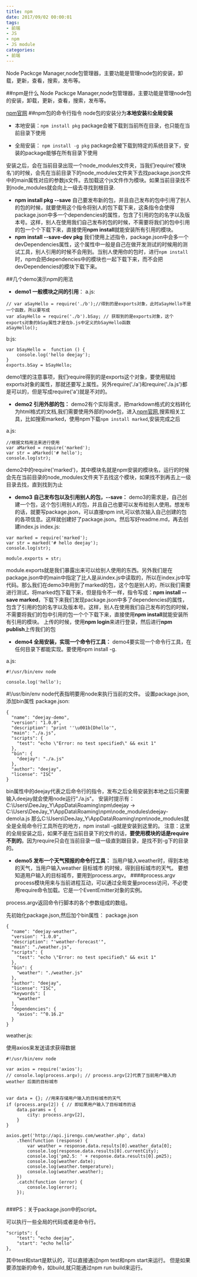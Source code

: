 ```yaml
---
title: npm
date: 2017/09/02 00:00:01
tags: 
- 前端
- JS
- npm
- JS module
categories: 
- 前端
---
```

Node Packcge Manager,node包管理器，主要功能是管理node包的安装，卸载，更新，查看，搜索，发布等。
<!--more-->

##npm是什么
Node Packcge Manager,node包管理器，主要功能是管理node包的安装，卸载，更新，查看，搜索，发布等。

[npm官网](https://www.npmjs.com)
##npm包的命令行指令
node包的安装分为**本地安装**和**全局安装**

- 本地安装：`npm install pkg`
package会被下载到当前所在目录，也只能在当前目录下使用

- 全局安装： `npm install -g pkg`
package会被下载到特定的系统目录下，安装的package能够在所有目录下使用

安装之后，会在当前目录出现一个node_modules文件夹，当我们require('模块名')的时候，会先在当前目录下的node_modules文件夹下去找package.json文件中的main属性对应的参数js文件。去加载这个js文件作为模块。如果当前目录找不到node_modules就会向上一级去寻找到根目录.



- **npm install pkg --save**
自己要发布新的包，并且自己发布的包中引用了别人的包的时候，就要使用这个指令将别人的包下载下来，这条指令会使得package.json中多一个dependencies的属性，包含了引用的包的名字以及版本号。这样，别人在使用我们自己发布的包的时候，不需要将我们的包中引用的包一个个下载下来，直接使用**npm install**就能安装所有引用的模块。
- **npm install --save-dev pkg**
我们使用上述指令，package.json中会多一个devDependencies属性，这个属性中一般是自己在做开发测试的时候用的测试工具，别人引用的时候不会用到。当别人使用你的包时，进行`npm install`时，npm会把dependencies中的模块也一起下载下来，而不会把devDependencies的模块下载下来。

##几个demo演示npm的用法
- **demo1  一般模块之间的引用**：
a.js:
```
// var aSayHello = require('./b');//得到的是exports对象，此时aSayHello不是一个函数，所以要写成
var aSayHello = require('./b').bSay; // 获取到的是exports对象，这个exports对象的bSay属性才是在b.js中定义的bSayHello函数
aSayHello();
```
b:js:
```
var bSayHello =  function () {
    console.log('hello deejay');
}
exports.bSay = bSayHello;
```
demo1里的注意事项，我们require得到的是exports这个对象，要使用赋给exports对象的属性，那就还要写上属性。另外require('./a')和require('./a.js')都是可以的，但是写成require('a')就是不对的。


- **demo2   引用外部的包：**
demo2有个实际需求，把markdown格式的文档转化为html格式的文档,我们需要使用外部的node包，进入[npm官网](https://www.npmjs.com),搜索相关工具，比如搜索marked，使用npm下载`npm install marked`,安装完成之后

a.js:
```
//根据文档用法来进行使用
var aMarked = require('marked');
var str = aMarked('# hello');
console.log(str);
```

demo2中的require('marked')，其中模块名就是npm安装的模块名，运行的时候会先在当前目录的node_modules文件夹下去找这个模块，如果找不到再去上一级目录去找，直到找到为止
- **demo3    自己发布包以及引用别人的包，--save：**
demo3的需求是，自己创建一个包，这个包引用别人的包，并且自己也要可以发布给别人使用。想发布的话，就要写package.json，可以直接npm init,可以依次输入自己创建的包的各项信息。这样就创建好了package.json。然后写好readme.md，再去创建index.js
index.js:
```
var marked = require('marked');
var str = marked('# hello deejay');
console.log(str);

module.exports = str;
```
module.exports就是我们暴露出来可以给别人使用的东西。另外我们是在package.json中的main中指定了比人是从index.js中读取的，所以在index.js中写代码。那么我们在demo3中用到了marked的包，这个包是别人的，所以我们需要进行测试，将marked包下载下来，但是指令不一样，指令写成：**npm install --save marked**，下载下来我们发现package.json中多了dependencies的属性，包含了引用的包的名字以及版本号。这样，别人在使用我们自己发布的包的时候，不需要将我们的包中引用的包一个个下载下来，直接使用**npm install**就能安装所有引用的模块。
上传的时候，使用**npm login**来进行登录，然后进行**npm publish**上传我们的包

- **demo4   全局安装，实现一个命令行工具：**
demo4要实现一个命令行工具，在任何目录下都能实现。要使用npm install -g.

a.js:
```
#!/usr/bin/env node

console.log('hello');
```
\#!/usr/bin/env node代表指明要用node来执行当前的文件。
设置package.json,添加bin属性
package.json:
```
{
  "name": "deejay-demo",
  "version": "1.0.0",
  "description": "print ''\u001b[Dhello'",
  "main": "./a.js",
  "scripts": {
    "test": "echo \"Error: no test specified\" && exit 1"
  },
  "bin": {
    "deejay": "./a.js"
  },
  "author": "deejay",
  "license": "ISC"
}

```
bin属性中的deejay代表之后命令行的指令，发布之后全局安装到本地之后只需要输入deejay就会使用node运行"./a.js"。
安装时提示有：
C:\Users\DeeJay_Y\AppData\Roaming\npm\deejay -> C:\Users\DeeJay_Y\AppData\Roaming\npm\node_modules\deejay-demo\a.js
那么C:\Users\DeeJay_Y\AppData\Roaming\npm\node_modules就全是全局命令行工具所在的地方，npm install -g就是安装到这里的。
注意：这里的全局安装之后，如果不是在当前目录下的文件的话，**要使用模块的话是require不到的**。因为require只会在当前目录一级一级直到跟目录，是找不到-g下的目录的。
- **demo5    发布一个天气预报的命令行工具：**
当用户输入weather时，得到本地的天气，当用户输入weather 目标城市 的时候，得到目标城市的天气。
要想知道用户输入的目标城市，要用到process.argv。
####process.argv
process模块用来与当前进程互动，可以通过全局变量process访问，不必使用require命令加载。它是一个EventEmitter对象的实例。

process.argv返回命令行脚本的各个参数组成的数组。


先初始化package.json,然后加个bin属性：
package.json
```
{
  "name": "deejay-weather",
  "version": "1.0.0",
  "description": "'weather-forecast'",
  "main": "./weather.js",
  "scripts": {
    "test": "echo \"Error: no test specified\" && exit 1"
  },
  "bin": {
    "weather": "./weather.js"
  },
  "author": "deejay",
  "license": "ISC",
  "keywords": [
    "weather"
  ],
  "dependencies": {
    "axios": "^0.16.2"
  }
}

```
weather.js:

使用axios来发送请求获得数据
```
#!/usr/bin/env node

var axios = require('axios');
// console.log(process.argv); // process.argv[2]代表了当前用户输入的weather 后面的目标城市


var data = {}; //用来存储用户输入的目标城市的天气
if (process.argv[2]) { // 即如果用户输入了目标城市的话
    data.params = {
        city: process.argv[2],
    }
}

axios.get('http://api.jirengu.com/weather.php', data)
    .then(function (response) {
        var weather = response.data.results[0].weather_data[0];
        console.log(response.data.results[0].currentCity);
        console.log('pm2.5: ' + response.data.results[0].pm25);
        console.log(weather.date);
        console.log(weather.temperature);
        console.log(weather.weather);
    })
    .catch(function (error) {
        console.log(error);
    });


```

###PS：关于package.json中的script。

可以执行一些全局的代码或者是命令行。
```
"scripts": {
    "test": "echo deejay",
    "start": "echo hello"
},
```
其中test和start是默认的，可以直接通过npm test和npm start来运行。
但是如果要添加新的命令，如build,就只能通过npm run build来运行。
